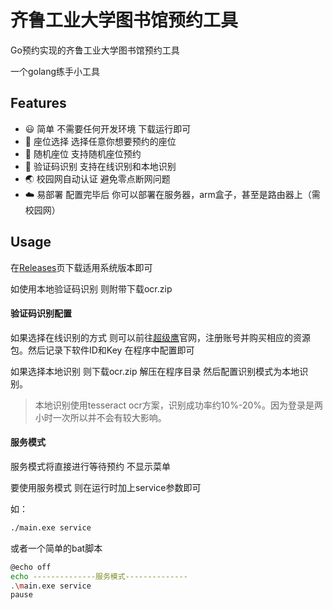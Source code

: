 # 齐鲁工业大学图书馆预约工具

Go预约实现的齐鲁工业大学图书馆预约工具

一个golang练手小工具 

## Features

- 😃 简单  不需要任何开发环境 下载运行即可
- 📑 座位选择  选择任意你想要预约的座位
- 🎉 随机座位  支持随机座位预约
- 👀 验证码识别  支持在线识别和本地识别
- 🌏 校园网自动认证  避免零点断网问题
- ☁️ 易部署  配置完毕后 你可以部署在服务器，arm盒子，甚至是路由器上（需校园网）

## Usage

在[Releases](https://github.com/zskzskabcd/qlu-lib-reservation-go/releases)页下载适用系统版本即可

如使用本地验证码识别  则附带下载ocr.zip

#### 验证码识别配置

如果选择在线识别的方式 则可以前往[超级鹰](https://www.chaojiying.com/)官网，注册账号并购买相应的资源包。然后记录下软件ID和Key 在程序中配置即可

如果选择本地识别  则下载ocr.zip 解压在程序目录  然后配置识别模式为本地识别。

> 本地识别使用tesseract ocr方案，识别成功率约10%-20%。因为登录是两小时一次所以并不会有较大影响。

#### 服务模式

服务模式将直接进行等待预约 不显示菜单

要使用服务模式 则在运行时加上service参数即可

如：

```bash
./main.exe service
```

或者一个简单的bat脚本

```bash
@echo off
echo --------------服务模式--------------
.\main.exe service
pause
```

